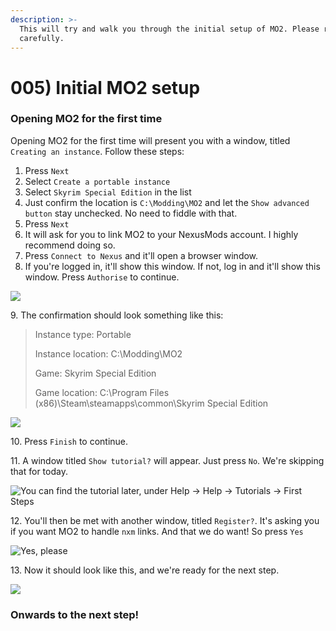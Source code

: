 ```yaml
---
description: >-
  This will try and walk you through the initial setup of MO2. Please read
  carefully.
---
```


# 005) Initial MO2 setup

### Opening MO2 for the first time

Opening MO2 for the first time will present you with a window, titled `Creating an instance`. Follow these steps:

1. Press `Next`&#x20;
2. Select `Create a portable instance`
3. Select `Skyrim Special Edition` in the list
4. Just confirm the location is `C:\Modding\MO2` and let the `Show advanced button` stay unchecked. No need to fiddle with that.
5. Press `Next`
6. It will ask for you to link MO2 to your NexusMods account. I highly recommend doing so.
7. Press `Connect to Nexus` and it'll open a browser window.
8. If you're logged in, it'll show this window. If not, log in and it'll show this window. Press `Authorise` to continue.

![](https://shx.is/5BiwaBxJl.png)

9\. The confirmation should look something like this:

> Instance type: Portable
>
> Instance location: C:\Modding\MO2
>
> Game: Skyrim Special Edition
>
> Game location: C:\Program Files (x86)\Steam\steamapps\common\Skyrim Special Edition

![](https://shx.is/5Bixkh\_4O.gif)

10\. Press `Finish` to continue.

11\. A window titled `Show tutorial?` will appear. Just press `No`. We're skipping that for today.

![You can find the tutorial later, under Help -> Help -> Tutorials -> First Steps ](https://shx.is/5BitYCtUM.png)

12\. You'll then be met with another window, titled `Register?`. It's asking you if you want MO2 to handle `nxm` links. And that we do want! So press `Yes`

![Yes, please](https://shx.is/5BiugNd33.png)

13\. Now it should look like this, and we're ready for the next step.

![](https://shx.is/5BiDoUbtD.png)

### Onwards to the next step!
